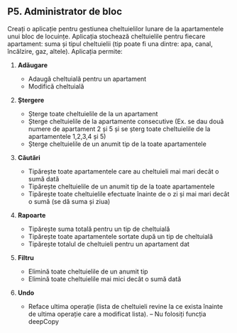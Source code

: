 ## P5. Administrator de bloc

Creați o aplicație pentru gestiunea cheltuielilor lunare de la apartamentele unui bloc de locuințe. Aplicația stochează cheltuielile pentru fiecare apartament: suma și tipul cheltuielii (tip poate fi una dintre: apa, canal, încălzire, gaz, altele). Aplicația permite:

1. **Adăugare**
    + Adaugă cheltuială pentru un apartament 
    + Modifică cheltuială

2. **Ștergere**
    + Șterge toate cheltuielile de la un apartament
    + Șterge cheltuielile de la apartamente consecutive (Ex. se dau două numere de apartament 2 și 5 și se șterg toate cheltuielile de la apartamentele 1,2,3,4 și 5)
    - Șterge cheltuielile de un anumit tip de la toate apartamentele

3. **Căutări**
    + Tipărește toate apartamentele care au cheltuieli mai mari decât o sumă dată
    + Tipărește cheltuielile de un anumit tip de la toate apartamentele
    - Tipărește toate cheltuielile efectuate înainte de o zi și mai mari decât o sumă (se dă suma și ziua)

4. **Rapoarte**
    + Tipărește suma totală pentru un tip de cheltuială
    + Tipărește toate apartamentele sortate după un tip de cheltuială
    - Tipărește totalul de cheltuieli pentru un apartament dat

5. **Filtru**
    + Elimină toate cheltuielile de un anumit tip
    + Elimină toate cheltuielile mai mici decât o sumă dată

6. **Undo**
    + Reface ultima operație (lista de cheltuieli revine la ce exista înainte de ultima operație care a modificat lista). – Nu folosiți funcția deepCopy
